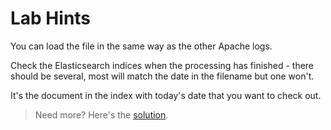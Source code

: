 # Lab Hints

You can load the file in the same way as the other Apache logs.

Check the Elasticsearch indices when the processing has finished - there should be several, most will match the date in the filename but one won't.

It's the document in the index with today's date that you want to check out.

> Need more? Here's the [solution](solution.md).